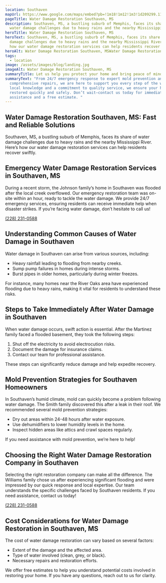 ```yaml
---
location: Southaven
mapUrl: https://www.google.com/maps/embed?pb=!1m18!1m12!1m3!1d209299.11378301887!2d-90.16384656720216!3d34.94912258479587!2m3!1f0!2f0!3f0!3m2!1i1024!2i768!4f13.1!3m3!1m2!1s0x887f89df94363561%3A0x6a91a4b490ac7cbd!2sSouthaven%2C%20MS%2C%20USA!5e0!3m2!1sen!2sph!4v1728892276882!5m2!1sen!2sph
pageTitle: Water Damage Restoration Southaven, MS
description: Southaven, MS, a bustling suburb of Memphis, faces its share of
  water damage challenges due to heavy rains and the nearby Mississippi River.
heroTitle: Water Damage Restoration Southaven, MS
heroText: Southaven, MS, a bustling suburb of Memphis, faces its share of water
  damage challenges due to heavy rains and the nearby Mississippi River. Here’s
  how our water damage restoration services can help residents recover swiftly.
heroAlt: Water Damage Restoration Southaven, MSWater Damage Restoration Southaven, MS
tags:
  - location
image: /assets/images/blog/landing.jpg
imageAlt: Water Damage Restoration Southaven, MS
summaryTitle: Let us help you protect your home and bring peace of mind back to your life!
summaryText: "From 24/7 emergency response to expert mold prevention and
  comprehensive repairs, we are here to support you every step of the way. With
  local knowledge and a commitment to quality service, we ensure your home is
  restored quickly and safely. Don’t wait—contact us today for immediate
  assistance and a free estimate. "
---
```

## Water Damage Restoration Southaven, MS: Fast and Reliable Solutions

Southaven, MS, a bustling suburb of Memphis, faces its share of water damage challenges due to heavy rains and the nearby Mississippi River. Here’s how our water damage restoration services can help residents recover swiftly.

## Emergency Water Damage Restoration Services in Southaven, MS

During a recent storm, the Johnson family’s home in Southaven was flooded after the local creek overflowed. Our emergency restoration team was on-site within an hour, ready to tackle the water damage. We provide 24/7 emergency services, ensuring residents can receive immediate help when disaster strikes. If you’re facing water damage, don’t hesitate to call us!

[(228) 231-0588](tel:2282310588)

## Understanding Common Causes of Water Damage in Southaven

Water damage in Southaven can arise from various sources, including:

* Heavy rainfall leading to flooding from nearby creeks.
* Sump pump failures in homes during intense storms.
* Burst pipes in older homes, particularly during winter freezes.

For instance, many homes near the River Oaks area have experienced flooding due to heavy rains, making it vital for residents to understand these risks.

## Steps to Take Immediately After Water Damage in Southaven

When water damage occurs, swift action is essential. After the Martinez family faced a flooded basement, they took the following steps:

1. Shut off the electricity to avoid electrocution risks.
2. Document the damage for insurance claims.
3. Contact our team for professional assistance.

These steps can significantly reduce damage and help expedite recovery.

## Mold Prevention Strategies for Southaven Homeowners

In Southaven’s humid climate, mold can quickly become a problem following water damage. The Smith family discovered this after a leak in their roof. We recommended several mold prevention strategies:

* Dry out areas within 24-48 hours after water exposure.
* Use dehumidifiers to lower humidity levels in the home.
* Inspect hidden areas like attics and crawl spaces regularly.

If you need assistance with mold prevention, we’re here to help!

## Choosing the Right Water Damage Restoration Company in Southaven

Selecting the right restoration company can make all the difference. The Williams family chose us after experiencing significant flooding and were impressed by our quick response and local expertise. Our team understands the specific challenges faced by Southaven residents. If you need assistance, contact us today!

[(228) 231-0588](tel:2282310588)

## Cost Considerations for Water Damage Restoration in Southaven, MS

The cost of water damage restoration can vary based on several factors:

* Extent of the damage and the affected area.
* Type of water involved (clean, grey, or black).
* Necessary repairs and restoration efforts.

We offer free estimates to help you understand potential costs involved in restoring your home. If you have any questions, reach out to us for clarity.
